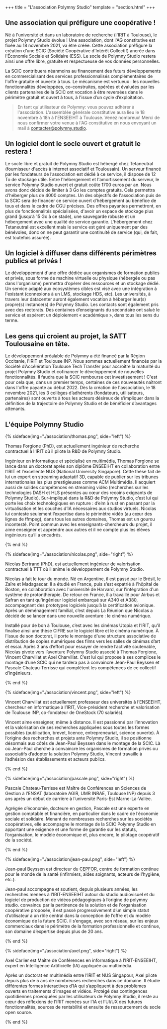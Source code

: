 +++
title = "L'association Polymny Studio"
template = "section.html"
+++


## Une association qui préfigure une coopérative !

Né à l'université et dans un laboratoire de recherche (l'IRIT à Toulouse), le
projet Polymny Studio évolue ! Une association, dont l'AG constitutive est
fixée au 18 novembre 2021, va être créée. Cette association préfigure la
création d’une SCIC (Société Coopérative d'Intérêt Collectif) ancrée dans
l'Économie Sociale et Solidaire (ESS). Le socle de Polymny Studio restera ainsi
une offre libre, gratuite et respectueuse de vos données personnelles.

La SCIC contribuera néanmoins au financement des futurs développements en
commercialisant des services professionnalisés complémentaires de l'offre
gratuite et ouverte à tous. Le mécanisme est vertueux : les nouvelles
fonctionnalités développées, co-construites, opérées et évaluées par les
clients partenaires de la SCIC ont vocation à être reversées dans le périmètre
gratuit et ouvert à tous, à l'issue d’un cycle d’exploitation.

> En tant qu'utilisateur de Polymny: vous pouvez adhérer à l'association.
> L'assemblée générale constitutive aura lieu le 18 novembre à 18h à l'ENSEEIHT
> à Toulouse. Venez nombreux!  Merci de nous confirmer votre venue à l'AG
> constitutive en nous envoyant un mail à
> [contacter@polymny.studio](mailto:contacter@polymny.studio).

## Un logiciel dont le socle ouvert et gratuit le restera !

Le socle libre et gratuit de Polymny Studio est hébergé chez Tetaneutral
(fournisseur d'accès à internet associatif et Toulousain). Un serveur financé
par les fondateurs de l’association est dédié à ce service, il dispose de 12 To
de stockage utile. Entre l'hébergement et l'amortissement du serveur, le
service Polymny Studio ouvert et gratuit coûte 1700 euros par an. Nous avons
donc décidé de limiter à 3 Go les comptes gratuits. Cela permettra d'héberger
plus de 4000 comptes. Un des objectifs de l'association puis de la SCIC sera de
financer ce service ouvert d’hébergement au bénéfice de tous et dans le cadre
de CGU précises. Des offres payantes permettront, en plus de fonctionnalités
spécialisées, d'avoir un espace de stockage plus grand (jusqu’à 15 Go à ce
stade), une sauvegarde robuste et un hébergement avec une qualité de service
garantie. L'hébergement chez Tetaneutral est excellent mais le service est géré
uniquement par des bénévoles, donc on ne peut garantir une continuité de
service (qui, de fait, est toutefois assurée).

## Un logiciel à diffuser dans différents périmètres publics et privés !

Le développement d'une offre dédiée aux organismes de formation publics et
privés, sous forme de machine virtuelle ou physique (hébergée ou pas dans
l'organisme) permettra d’opérer des ressources et un stockage dédié. Un service
adapté aux écosystèmes cibles est visé avec une intégration à l'existant
(connexions à un LMS, stockage HDS, etc). Les universités, à travers leur
datacenter auront également vocation à héberger leur(s) propre(s) instance(s)
de Polymny Studio. Les contacts sont également pris avec des rectorats. Des
centaines d’enseignants du secondaire ont salué le service et espèrent un
déploiement « académique », dans tous les sens du terme.

## Les gens qui croient au projet, la SATT Toulousaine en tête.

Le développement préalable de Polymny a été financé par la Région Occitanie,
l'IRIT et Toulouse INP. Nous sommes actuellement financés par la Société
d’Accélération Toulouse Tech Transfer pour accroître la maturité du projet
Polymny Studio et cofinancer le développement de nouvelles fonctionnalités. Il
faudra que la SCIC rembourse cet investissement ! C'est pour cela que, dans un
premier temps, certaines de ces nouveautés naîtront dans l'offre payante au
début 2022. Dès la création de l'association, le 18 novembre 2021, les 3
collèges d’adhérents (fondateurs, utilisateurs, partenaires) sont ouverts à
tous les acteurs désireux de s’impliquer dans la définition de la trajectoire
de Polymny Studio et de bénéficier d’avantages attenants.


<div  class="title mt-6 has-text-centered">

## L'équipe Polymny Studio

</div>
{% sideface(img="./association/thomas.png", side="left") %}

Thomas Forgione (PhD), est actuellement ingénieur de recherche
contractuel à l'IRIT où il pilote la R&D de Polymny Studio.

Ingénieur en informatique et  spécialisé en multimédia, Thomas Forgione se
lance dans un doctorat après son diplôme ENSEEIHT en collaboration entre l’IRIT
et l’excellente NUS (National University Singapore). Cette thèse fait de lui un
expert en streaming adaptatif 3D, capable de publier sur les tribunes
internationales les plus prestigieuses comme ACM Multimédia. Il acquiert aussi
de solides compétences en streaming vidéo (recherches sur les technologies DASH
et HLS présentes au cœur des recoins exigeants de Polymny Studio). Sur-impliqué
dans la R&D de Polymny Studio, c’est lui qui porte les choix technologiques en
rupture : d’elm à rust en passant par la virtualisation et les couches d’IA
nécessaires aux studios virtuels. Nicolas lui conteste seulement l’expertise
dans le périmètre vidéo (au cœur des lignes de ffmpeg), dans tous les autres
domaines, Thomas est un gourou incontesté. Point commun avec les
enseignants-chercheurs du projet, il aime enseigner et apprendre aux autres et
il ne compte plus les élèves ingénieurs qu’il a encadrés.

{% end %}


{% sideface(img="./association/nicolas.png", side="right") %}

Nicolas Bertrand (PhD), est actuellement ingénieur de valorisation
contractuel à TTT où il anime le développement de Polymny Studio.

Nicolas a fait le tour du monde. Né en Argentine, il est passé par le Brésil,
le Zaïre et Madagascar. Il a étudié en France, puis s’est expatrié à l'hôpital
de Boston, en collaboration avec l'université de Harvard, sur l'intégration
d'un système de protonthérapie. De retour en France, il a travaillé pour Airbus
et Safran en tant qu'ingénieur logiciel embarqué sur A340 et A380, accompagnant
des prototypes logiciels jusqu’à la certification avionique. Après un
déménagement familial, c’est depuis La Réunion que Nicolas a décidé de se
lancer dans une nouvelle aventure : le cinéma numérique.

Installé pour de bon à Toulouse, c’est avec les cinémas Utopia et l’IRIT, qu’il
finalise ainsi une thèse CIFRE sur le logiciel libre et le cinéma numérique. À
l'issue de son doctorat, il porte le montage d'une structure associative de
distribution de copies numériques des films vers les salles de cinémas d’art et
essai. Après 3 ans d’effort pour essayer de rendre l’activité soutenable,
Nicolas pivote vers l’aventure Polymny Studio associé à Thomas Forgione,
Vincent Charvillat et Axel Charvillat. C’est lui qui propose à ses complices le
montage d’une SCIC qui ne tardera pas à convaincre Jean-Paul Beyssen et Pascale
Chateau-Terrisse qui complètent les compétences de ce collectif d’ingénieurs.

{% end %}

{% sideface(img="./association/vincent.png", side="left") %}

Vincent Charvillat  est actuellement professeur des universités à
l’ENSEEIHT, chercheur en informatique à l’IRIT, Vice-président recherche et
valorisation de Toulouse INP, co-fondateur de OneStock (70 salariés).

Vincent aime enseigner, même à distance. Il est passionné par l’innovation et
la valorisation de ses recherches appliquées sous toutes les formes possibles
(publication, brevet, licence, entrepreneuriat, science ouverte). À l’origine
des recherches et projets ante Polymny Studio, il se positionne désormais aux
côtés de Jean-Paul Beyssen dans le montage de la SCIC. Là où Jean-Paul cherche
à convaincre les organismes de formation privés ou associatifs  d’adopter la
solution Polymny Studio, Vincent travaille à l’adhésion des établissements et
acteurs publics.

{% end %}

{% sideface(img="./association/pascale.png", side="right") %}


Pascale Chateau-Terrisse est Maître de Conférences en Sciences de Gestion à
l’ENSAT (laboratoire AGIR, UMR INRAE, Toulouse INP) depuis 3 ans après un début
de carrière à  l’université Paris-Est Marne-La-Vallée.

Agrégée d’économie, docteure en gestion, Pascale est une experte en gestion
comptable et financière, en particulier dans le cadre de l’économie sociale et
solidaire. Menant de nombreuses recherches sur les sociétés coopératives, elle
accompagne le montage de la SCIC Polymny Studio en apportant une exigence et
une forme de garantie sur les statuts, l’organisation, le modèle économique et,
plus encore, le pilotage coopératif de la société.

{% end %}

{% sideface(img="./association/jean-paul.png", side="left") %}

Jean-paul Beyssen  est directeur du [CEPFOR](http://www.cepfor.com), centre de
formation continue pour le monde de la santé (infirmiers, aides soignants,
acteurs de l’hygiène, etc.).

Jean-paul accompagne et soutient, depuis plusieurs années, les recherches
menées à l’IRIT-ENSEEIHT autour du studio audiovisuel et du logiciel de
production de vidéos pédagogiques à l’origine de polymny studio. convaincu par
la pertinence de la solution et de l'organisation coopérative proposée, il est
passé progressivement d’un simple statut d’utilisateur à un rôle central dans
la conception de l’offre et du modèle économique de la future SCIC. il
s’engage, avec son réseau, sur les enjeux commerciaux dans le périmètre de la
formation professionnelle et continue, son domaine d’expertise depuis plus de
20 ans.

{% end %}

{% sideface(img="./association/axel.png", side="right") %}

Axel Carlier est Maître de Conférences en informatique à l’IRIT-ENSEEIHT,
expert en Intelligence Artificielle (IA) appliquée au multimédia.

Après un doctorat en multimédia entre l’IRIT et NUS Singapour, Axel pilote
depuis plus de 5 ans de nombreuses recherches dans ce domaine. Il étudie
différentes formes interactives d’IA qui s’appliquent à des problèmes ouverts
en traitements d’images et vidéos. Protégé des contingences quotidiennes
provoquées par les utilisateurs de Polymny Studio, il reste au cœur des
réflexions de l’IRIT menées sur l’IA et l’UI/UX des futures fonctionnalités,
sources de rentabilité et ensuite de ressourcement du socle open source.

{% end %}


